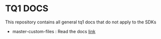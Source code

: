# TQ1 DOCS

This repository contains all general tq1 docs that do not apply to the SDKs

- master-custom-files : Read the docs [link](http://tq1-custom-files.readthedocs.org/)
